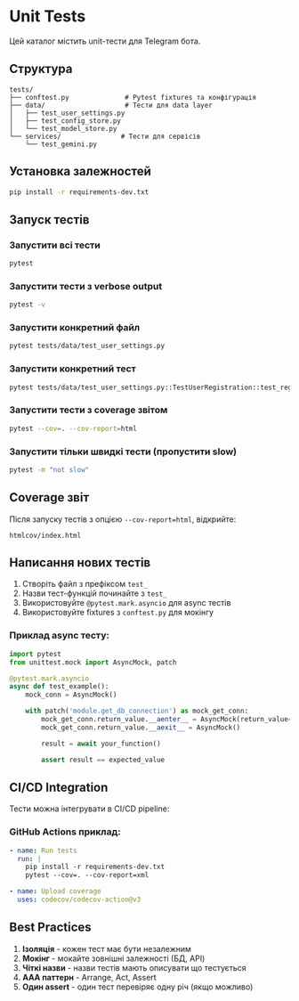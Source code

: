 # Unit Tests

Цей каталог містить unit-тести для Telegram бота.

## Структура

```
tests/
├── conftest.py              # Pytest fixtures та конфігурація
├── data/                    # Тести для data layer
│   ├── test_user_settings.py
│   ├── test_config_store.py
│   └── test_model_store.py
└── services/               # Тести для сервісів
    └── test_gemini.py
```

## Установка залежностей

```bash
pip install -r requirements-dev.txt
```

## Запуск тестів

### Запустити всі тести
```bash
pytest
```

### Запустити тести з verbose output
```bash
pytest -v
```

### Запустити конкретний файл
```bash
pytest tests/data/test_user_settings.py
```

### Запустити конкретний тест
```bash
pytest tests/data/test_user_settings.py::TestUserRegistration::test_register_new_user
```

### Запустити тести з coverage звітом
```bash
pytest --cov=. --cov-report=html
```

### Запустити тільки швидкі тести (пропустити slow)
```bash
pytest -m "not slow"
```

## Coverage звіт

Після запуску тестів з опцією `--cov-report=html`, відкрийте:
```
htmlcov/index.html
```

## Написання нових тестів

1. Створіть файл з префіксом `test_`
2. Назви тест-функцій починайте з `test_`
3. Використовуйте `@pytest.mark.asyncio` для async тестів
4. Використовуйте fixtures з `conftest.py` для мокінгу

### Приклад async тесту:

```python
import pytest
from unittest.mock import AsyncMock, patch

@pytest.mark.asyncio
async def test_example():
    mock_conn = AsyncMock()

    with patch('module.get_db_connection') as mock_get_conn:
        mock_get_conn.return_value.__aenter__ = AsyncMock(return_value=mock_conn)
        mock_get_conn.return_value.__aexit__ = AsyncMock()

        result = await your_function()

        assert result == expected_value
```

## CI/CD Integration

Тести можна інтегрувати в CI/CD pipeline:

### GitHub Actions приклад:
```yaml
- name: Run tests
  run: |
    pip install -r requirements-dev.txt
    pytest --cov=. --cov-report=xml

- name: Upload coverage
  uses: codecov/codecov-action@v3
```

## Best Practices

1. **Ізоляція** - кожен тест має бути незалежним
2. **Мокінг** - мокайте зовнішні залежності (БД, API)
3. **Чіткі назви** - назви тестів мають описувати що тестується
4. **AAA паттерн** - Arrange, Act, Assert
5. **Один assert** - один тест перевіряє одну річ (якщо можливо)
